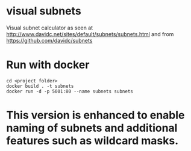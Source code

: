 # visual subnets
Visual subnet calculator as seen at http://www.davidc.net/sites/default/subnets/subnets.html and from https://github.com/davidc/subnets

# Run with docker

```
cd <project folder>
docker build . -t subnets
docker run -d -p 5001:80 --name subnets subnets
```

# This version is enhanced to enable naming of subnets and additional features such as wildcard masks.
